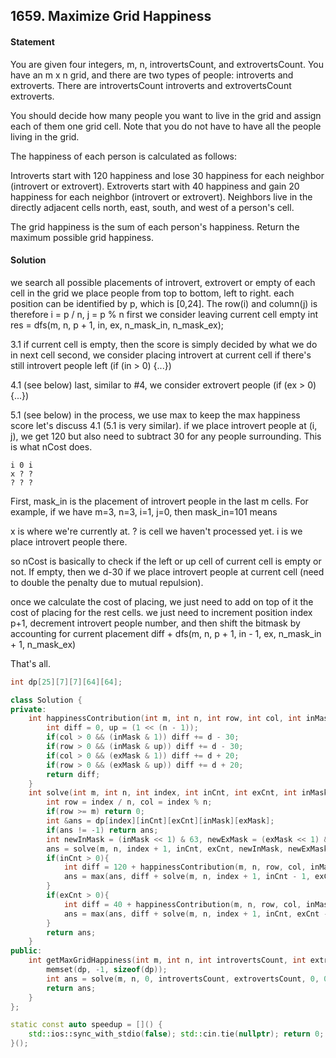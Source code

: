 ## 1659. Maximize Grid Happiness


#### Statement
You are given four integers, m, n, introvertsCount, and extrovertsCount. You have an m x n grid, and there are two types of people: introverts and extroverts. There are introvertsCount introverts and extrovertsCount extroverts.

You should decide how many people you want to live in the grid and assign each of them one grid cell. Note that you do not have to have all the people living in the grid.

The happiness of each person is calculated as follows:

Introverts start with 120 happiness and lose 30 happiness for each neighbor (introvert or extrovert).
Extroverts start with 40 happiness and gain 20 happiness for each neighbor (introvert or extrovert).
Neighbors live in the directly adjacent cells north, east, south, and west of a person's cell.

The grid happiness is the sum of each person's happiness. Return the maximum possible grid happiness.


#### Solution
we search all possible placements of introvert, extrovert or empty of each cell in the grid
we place people from top to bottom, left to right. each position can be identified by p, which is [0,24]. The row(i) and column(j) is therefore i = p / n, j = p % n
first we consider leaving current cell empty int res = dfs(m, n, p + 1, in, ex, n_mask_in, n_mask_ex);

3.1 if current cell is empty, then the score is simply decided by what we do in next cell second, we consider placing introvert at current cell if there's still introvert people left (if (in > 0) {...})

4.1 (see below)
last, similar to #4, we consider extrovert people (if (ex > 0) {...})

5.1 (see below)
in the process, we use max to keep the max happiness score
let's discuss 4.1 (5.1 is very similar). if we place introvert people at (i, j), we get 120 but also need to subtract 30 for any people surrounding. This is what nCost does.

```
i 0 i
x ? ?
? ? ?
```

First, mask_in is the placement of introvert people in the last m cells. For example, if we have m=3, n=3, i=1, j=0, then mask_in=101 means

x is where we're currently at.
? is cell we haven't processed yet.
i is we place introvert people there.

so nCost is basically to check if the left or up cell of current cell is empty or not. If empty, then we d-30 if we place introvert people at current cell (need to double the penalty due to mutual repulsion).

once we calculate the cost of placing, we just need to add on top of it the cost of placing for the rest cells. we just need to increment position index p+1, decrement introvert people number, and then shift the bitmask by accounting for current placement diff + dfs(m, n, p + 1, in - 1, ex, n_mask_in + 1, n_mask_ex)

That's all.

```cpp
int dp[25][7][7][64][64];

class Solution {
private:
    int happinessContribution(int m, int n, int row, int col, int inMask, int exMask, int d){
        int diff = 0, up = (1 << (n - 1));
        if(col > 0 && (inMask & 1)) diff += d - 30;
        if(row > 0 && (inMask & up)) diff += d - 30;
        if(col > 0 && (exMask & 1)) diff += d + 20;
        if(row > 0 && (exMask & up)) diff += d + 20;
        return diff;
    }
    int solve(int m, int n, int index, int inCnt, int exCnt, int inMask, int exMask){
        int row = index / n, col = index % n;
        if(row >= m) return 0;
        int &ans = dp[index][inCnt][exCnt][inMask][exMask];
        if(ans != -1) return ans;
        int newInMask = (inMask << 1) & 63, newExMask = (exMask << 1) & 63;
        ans = solve(m, n, index + 1, inCnt, exCnt, newInMask, newExMask);
        if(inCnt > 0){
            int diff = 120 + happinessContribution(m, n, row, col, inMask, exMask, -30);
            ans = max(ans, diff + solve(m, n, index + 1, inCnt - 1, exCnt, newInMask + 1, newExMask));
        }
        if(exCnt > 0){
            int diff = 40 + happinessContribution(m, n, row, col, inMask, exMask, 20);
            ans = max(ans, diff + solve(m, n, index + 1, inCnt, exCnt - 1, newInMask, newExMask + 1));
        }
        return ans;
    }
public:
    int getMaxGridHappiness(int m, int n, int introvertsCount, int extrovertsCount) {
        memset(dp, -1, sizeof(dp));
        int ans = solve(m, n, 0, introvertsCount, extrovertsCount, 0, 0);
        return ans;
    }
};

static const auto speedup = []() {
	std::ios::sync_with_stdio(false); std::cin.tie(nullptr); return 0;
}();
